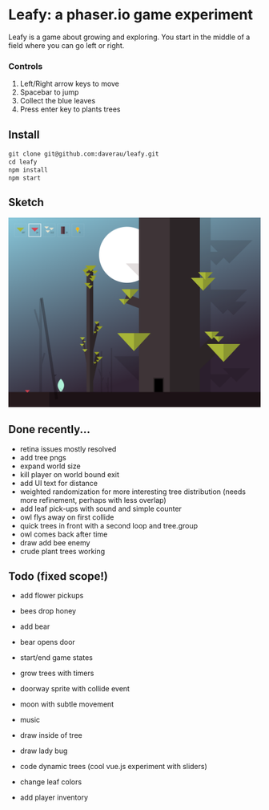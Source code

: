 # Leafy: a phaser.io game experiment

Leafy is a game about growing and exploring. You start in the middle of a field where you can go left or right.

### Controls
1. Left/Right arrow keys to move
2. Spacebar to jump
3. Collect the blue leaves
4. Press enter key to plants trees

## Install
```
git clone git@github.com:daverau/leafy.git
cd leafy
npm install
npm start
```

## Sketch
<img src="https://raw.githubusercontent.com/daverau/leafy/master/sketches/night.png">

## Done recently...
- retina issues mostly resolved
- add tree pngs
- expand world size
- kill player on world bound exit
- add UI text for distance
- weighted randomization for more interesting tree distribution (needs more refinement, perhaps with less overlap)
- add leaf pick-ups with sound and simple counter
- owl flys away on first collide
- quick trees in front with a second loop and tree.group
- owl comes back after time
- draw add bee enemy
- crude plant trees working

## Todo (fixed scope!)
- add flower pickups
- bees drop honey
- add bear
- bear opens door

- start/end game states
- grow trees with timers
- doorway sprite with collide event
- moon with subtle movement
- music
- draw inside of tree
- draw lady bug
- code dynamic trees (cool vue.js experiment with sliders)
- change leaf colors
- add player inventory
